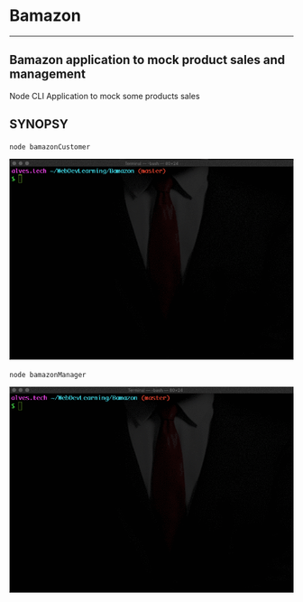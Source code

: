# **Bamazon**

---

## Bamazon application to mock product sales and management

Node CLI Application to mock some products sales

## SYNOPSY

`node bamazonCustomer`

![bamazonCustomer](./images/bamazonCostumer.gif)

`node bamazonManager`

![bamazonCustomer](./images/bamazonManager.gif)
